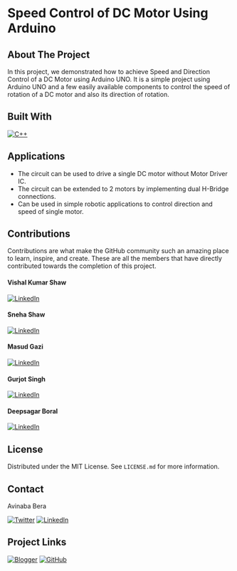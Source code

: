 <!-- TITLE -->

# Speed Control of DC Motor Using Arduino

<!-- ABOUT THE PROJECT -->

## About The Project

In this project, we demonstrated how to achieve Speed and Direction Control of a DC Motor using Arduino UNO. It is a simple project using Arduino UNO and a few easily available components to control the speed of rotation of a DC motor and also its direction of rotation.

<!-- BUILT WITH -->

## Built With

[![C++][c++-shield]][c++-url]

<!-- APPLICATIONS -->

## Applications

* The circuit can be used to drive a single DC motor without Motor Driver IC.
* The circuit can be extended to 2 motors by implementing dual H-Bridge connections.
* Can be used in simple robotic applications to control direction and speed of single motor.

<!-- CONTRIBUTIONS -->

## Contributions

Contributions are what make the GitHub community such an amazing place to learn, inspire, and create. These are all the members that have directly contributed towards the completion of this project.

#### Vishal Kumar Shaw
[![LinkedIn][linkedin-shield]][linkedin-url2]

#### Sneha Shaw
[![LinkedIn][linkedin-shield]][linkedin-url3]

#### Masud Gazi
[![LinkedIn][linkedin-shield]][linkedin-url4]

#### Gurjot Singh
[![LinkedIn][linkedin-shield]][linkedin-url5]

#### Deepsagar Boral
[![LinkedIn][linkedin-shield]][linkedin-url6]

<!-- LICENSE -->
## License

Distributed under the MIT License. See `LICENSE.md` for more information.

<!-- CONTACT -->

## Contact

Avinaba Bera

[![Twitter][twitter-shield]][twitter-url]
[![LinkedIn][linkedin-shield]][linkedin-url]

<!-- PROJECT LINKS -->

## Project Links

[![Blogger][blogger-shield]][blogger-url]
[![GitHub][github-shield]][github-url]

<!-- MARKDOWNS -->

[twitter-shield]: https://img.shields.io/badge/Twitter-%231DA1F2.svg?style=for-the-badge&logo=Twitter&logoColor=white
[twitter-url]: https://twitter.com/IainSchneider

[linkedin-shield]: https://img.shields.io/badge/linkedin-%230077B5.svg?style=for-the-badge&logo=linkedin&logoColor=white
[linkedin-url]: https://www.linkedin.com/in/avinaba-bera
[linkedin-url2]: https://www.linkedin.com/in/vishal-kumar-shaw-21a985192
[linkedin-url3]: https://www.linkedin.com/in/sneha-shaw-8972a5189
[linkedin-url4]: https://www.linkedin.com/in/masud-gazi-46123422a
[linkedin-url5]: https://www.linkedin.com/in/gurjot-singh-5bb1871b9
[linkedin-url6]: https://www.linkedin.com/in/deepsagar-boral-059713194

[blogger-shield]: https://img.shields.io/badge/Blogger-FF5722?style=for-the-badge&logo=blogger&logoColor=white
[blogger-url]: https://uemkprojects2023.blogspot.com/2022/08/speed-control-of-dc-motor-uemk.html

[github-shield]: https://img.shields.io/badge/github-%23121011.svg?style=for-the-badge&logo=github&logoColor=white
[github-url]: https://github.com/avimax37/Speed-Direction-Control-DC-Motor-Arduino

[c++-shield]: https://img.shields.io/badge/c++-%2300599C.svg?style=for-the-badge&logo=c%2B%2B&logoColor=white
[c++-url]: https://m.cplusplus.com
